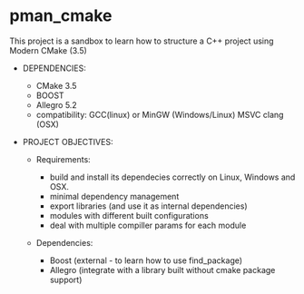 # pman_cmake

This project is a sandbox to learn how to structure a C++ project using Modern CMake (3.5)


- DEPENDENCIES:
   - CMake 3.5
   - BOOST
   - Allegro 5.2
   - compatibility:
      GCC(linux) or 
      MinGW (Windows/Linux) 
      MSVC
      clang (OSX)

- PROJECT OBJECTIVES:
   - Requirements:
      - build and install its dependecies correctly on Linux, Windows and OSX.
      - minimal dependency management
      - export libraries (and use it as internal dependencies)
      - modules with different built configurations 
      - deal with multiple compiller params for each module

   - Dependencies:
      - Boost (external - to learn how to use find_package)
      - Allegro (integrate with a library built without cmake package support)
   
